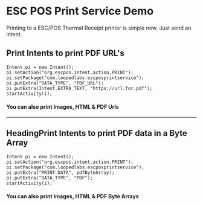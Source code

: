 # ESC POS Print Service Demo  
  
Printing to a ESC/POS Thermal Receipt printer is simple now. Just send an intent.  
  
## Print Intents to print PDF URL's
    Intent pi = new Intent();  
    pi.setAction("org.escpos.intent.action.PRINT");  
    pi.setPackage("com.loopedlabs.escposprintservice");  
    pi.putExtra("DATA_TYPE", "PDF_URL");  
    pi.putExtra(Intent.EXTRA_TEXT, "https://url.for.pdf");  
    startActivity(i);  
#### You can also print Images, HTML & PDF Urls
------------------------------------------------------------------------------------------
  ## HeadingPrint Intents to print PDF data in a Byte Array

    Intent pi = new Intent();  
    pi.setAction("org.escpos.intent.action.PRINT");  
    pi.setPackage("com.loopedlabs.escposprintservice");  
    pi.putExtra("PRINT_DATA", pdfByteArray);  
    pi.putExtra("DATA_TYPE", "PDF");  
    startActivity(i);
#### You can also print Images, HTML & PDF Byte Arrays
